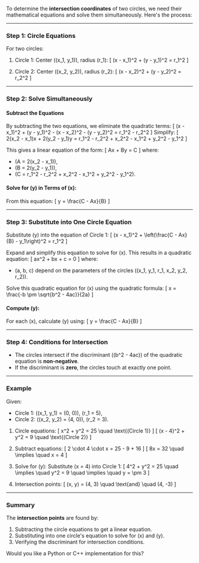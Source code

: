 To determine the **intersection coordinates** of two circles, we need their mathematical equations and solve them simultaneously. Here's the process:

---

### **Step 1: Circle Equations**
For two circles:
1. Circle 1: Center \((x_1, y_1)\), radius \(r_1\):
   \[
   (x - x_1)^2 + (y - y_1)^2 = r_1^2
   \]

2. Circle 2: Center \((x_2, y_2)\), radius \(r_2\):
   \[
   (x - x_2)^2 + (y - y_2)^2 = r_2^2
   \]

---

### **Step 2: Solve Simultaneously**
#### Subtract the Equations
By subtracting the two equations, we eliminate the quadratic terms:
\[
(x - x_1)^2 + (y - y_1)^2 - (x - x_2)^2 - (y - y_2)^2 = r_1^2 - r_2^2
\]
Simplify:
\[
2(x_2 - x_1)x + 2(y_2 - y_1)y = r_1^2 - r_2^2 + x_2^2 - x_1^2 + y_2^2 - y_1^2
\]

This gives a linear equation of the form:
\[
Ax + By = C
\]
where:
- \(A = 2(x_2 - x_1)\),
- \(B = 2(y_2 - y_1)\),
- \(C = r_1^2 - r_2^2 + x_2^2 - x_1^2 + y_2^2 - y_1^2\).

#### Solve for \(y\) in Terms of \(x\):
From this equation:
\[
y = \frac{C - Ax}{B}
\]

---

### **Step 3: Substitute into One Circle Equation**
Substitute \(y\) into the equation of Circle 1:
\[
(x - x_1)^2 + \left(\frac{C - Ax}{B} - y_1\right)^2 = r_1^2
\]

Expand and simplify this equation to solve for \(x\). This results in a quadratic equation:
\[
ax^2 + bx + c = 0
\]
where:
- \(a, b, c\) depend on the parameters of the circles (\(x_1, y_1, r_1, x_2, y_2, r_2\)).

Solve this quadratic equation for \(x\) using the quadratic formula:
\[
x = \frac{-b \pm \sqrt{b^2 - 4ac}}{2a}
\]

#### Compute \(y\):
For each \(x\), calculate \(y\) using:
\[
y = \frac{C - Ax}{B}
\]

---

### **Step 4: Conditions for Intersection**
- The circles intersect if the discriminant (\(b^2 - 4ac\)) of the quadratic equation is **non-negative**.
- If the discriminant is **zero**, the circles touch at exactly one point.

---

### **Example**
Given:
- Circle 1: \((x_1, y_1) = (0, 0)\), \(r_1 = 5\),
- Circle 2: \((x_2, y_2) = (4, 0)\), \(r_2 = 3\).

1. Circle equations:
   \[
   x^2 + y^2 = 25 \quad \text{(Circle 1)}
   \]
   \[
   (x - 4)^2 + y^2 = 9 \quad \text{(Circle 2)}
   \]

2. Subtract equations:
   \[
   2 \cdot 4 \cdot x = 25 - 9 + 16
   \]
   \[
   8x = 32 \quad \implies \quad x = 4
   \]

3. Solve for \(y\):
   Substitute \(x = 4\) into Circle 1:
   \[
   4^2 + y^2 = 25 \quad \implies \quad y^2 = 9 \quad \implies \quad y = \pm 3
   \]

4. Intersection points:
   \[
   (x, y) = (4, 3) \quad \text{and} \quad (4, -3)
   \]

---

### **Summary**
The **intersection points** are found by:
1. Subtracting the circle equations to get a linear equation.
2. Substituting into one circle's equation to solve for \(x\) and \(y\).
3. Verifying the discriminant for intersection conditions.

Would you like a Python or C++ implementation for this?

